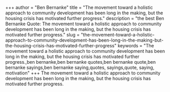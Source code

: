 +++
author = "Ben Bernanke"
title = "The movement toward a holistic approach to community development has been long in the making, but the housing crisis has motivated further progress."
description = "the best Ben Bernanke Quote: The movement toward a holistic approach to community development has been long in the making, but the housing crisis has motivated further progress."
slug = "the-movement-toward-a-holistic-approach-to-community-development-has-been-long-in-the-making-but-the-housing-crisis-has-motivated-further-progress"
keywords = "The movement toward a holistic approach to community development has been long in the making, but the housing crisis has motivated further progress.,ben bernanke,ben bernanke quotes,ben bernanke quote,ben bernanke sayings,ben bernanke saying,quotes, sayings,quote, saying, motivation"
+++
The movement toward a holistic approach to community development has been long in the making, but the housing crisis has motivated further progress.
